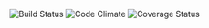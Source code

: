 ![Build Status](https://codeship.com/projects/b1643890-27a1-0134-56f8-72a748d076f3/status?branch=master)
![Code Climate](https://codeclimate.com/github/kristinruben/washr.png)
![Coverage Status](https://coveralls.io/repos/kristinruben/washr/badge.png)
